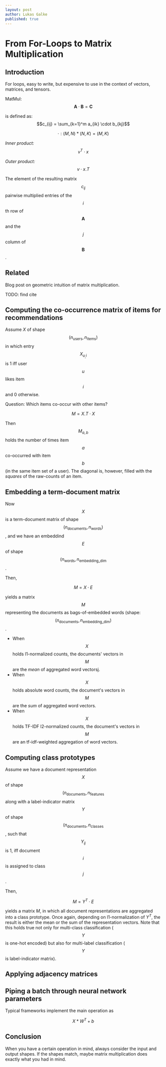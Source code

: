 ```yaml
---
layout: post
author: Lukas Galke
published: true
---
```


# From For-Loops to Matrix Multiplication

## Introduction 

For loops, easy to write, but expensive to use in the context of vectors, matrices, and tensors.

MatMul: $$\boldsymbol{A} \cdot \boldsymbol{B} = \boldsymbol{C}$$

is defined as: $$c_{ij} = \sum_{k=1}^m a_{ik} \cdot b_{kj}$$


$$ \cdot : (M,N) * (N, K) = (M,K) $$

*Inner product:* $$v^T \cdot x$$

*Outer product:* $$ v \cdot x.T $$

The element of the resulting matrix $$c_{ij}$$ pairwise multiplied entries of the $$i$$th row of $$\boldsymbol{A}$$ and the $$j$$ column of $$\boldsymbol{B}$$.






## Related 

Blog post on geometric intuition of matrix multiplication.

TODO: find cite


## Computing the co-occurrence matrix of items for recommendations

Assume $X$ of shape $$(n_\text{users}, n_\text{items})$$ in which entry $$X_{u_,i}$$ is 1 iff user $$u$$ likes item $$i$$ and 0 otherwise.

Question: Which items co-occur with other items?

$$ M = X.T \cdot X $$

Then $$M_{a,b}$$ holds the number of times item $$a$$ co-occurred with item
$$b$$ (in the same item set of a user). The diagonal is, however, filled with
the *squares* of the raw-counts of an item.


## Embedding a term-document matrix

Now $$X$$ is a term-document matrix of shape $$(n_\text{documents}, n_\text{words})$$,
and we have an embeddind $$E$$ of shape $$(n_\text{words}, n_\text{embedding_dim}$$.

Then,

$$ M = X \cdot E $$

yields a matrix $$M$$ representing the documents as bags-of-embedded words
(shape: $$(n_\text{documents}, n_\text{embedding_dim})$$.

- When $$X$$ holds l1-normalized counts, the documents' vectors in $$M$$ are the
  *mean* of aggregated word vectorsj.
- When $$X$$ holds absolute word counts, the document's vectors in $$M$$ are the
  *sum* of aggregated word vectors.
- When $$X$$ holds TF-IDF l2-normalized counts, the document's vectors in $$M$$ are
  an tf-idf-weighted aggregation of word vectors.

## Computing class prototypes

Assume we have a document representation $$X$$ of shape $$(n_\text{documents},
n_\text{features}$$ along with a label-indicator matrix $$Y$$ of shape
$$(n_\text{documents}, n_\text{classes}$$, such that $$Y_{ij}$$ is 1, iff document
$$i$$ is assigned to class $$j$$.

Then, 

$$ M = Y^T \cdot E $$

yields a matrix $M$, in which all document representations are aggregated into
a class prototype.  Once again, depending on l1-normalization of $Y^T$, the
result is either the mean or the sum of the representation vectors.  Note that
this holds true not only for multi-class classification ($$Y$$ is one-hot encoded)
but also for multi-label classification ($$Y$$ is label-indicator matrix).


## Applying adjacency matrices 


## Piping a batch through neural network parameters

Typical frameworks implement the main operation as 

$$ X * W^T + b $$

## Conclusion

When you have a certain operation in mind, always consider the input and output shapes.
If the shapes match, maybe matrix multiplication does exactly what you had in mind.



